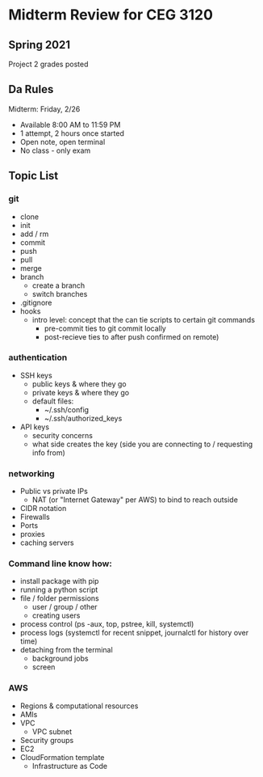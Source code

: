 # Midterm Review for CEG 3120
## Spring 2021

Project 2 grades posted

## Da Rules

Midterm: Friday, 2/26

- Available 8:00 AM to 11:59 PM
- 1 attempt, 2 hours once started
- Open note, open terminal
- No class - only exam

## Topic List

### git 
- clone
- init
- add / rm
- commit
- push
- pull
- merge
- branch
    - create a branch
    - switch branches
- .gitignore
- hooks
    - intro level: concept that the can tie scripts to certain git commands 
        - pre-commit ties to git commit locally
        - post-recieve ties to after push confirmed on remote)

### authentication
- SSH keys
    - public keys & where they go
    - private keys & where they go
    - default files:
        - ~/.ssh/config
        - ~/.ssh/authorized_keys
- API keys
    - security concerns
    - what side creates the key (side you are connecting to / requesting info from)

### networking
- Public vs private IPs
    - NAT (or "Internet Gateway" per AWS) to bind to reach outside
- CIDR notation
- Firewalls
- Ports
- proxies
- caching servers

### Command line know how:
- install package with pip
- running a python script
- file / folder permissions
    - user / group / other
    - creating users
- process control (ps -aux, top, pstree, kill, systemctl)
- process logs (systemctl for recent snippet, journalctl for history over time)
- detaching from the terminal
    - background jobs
    - screen

### AWS
- Regions & computational resources
- AMIs
- VPC
    - VPC subnet
- Security groups
- EC2
- CloudFormation template
    - Infrastructure as Code
